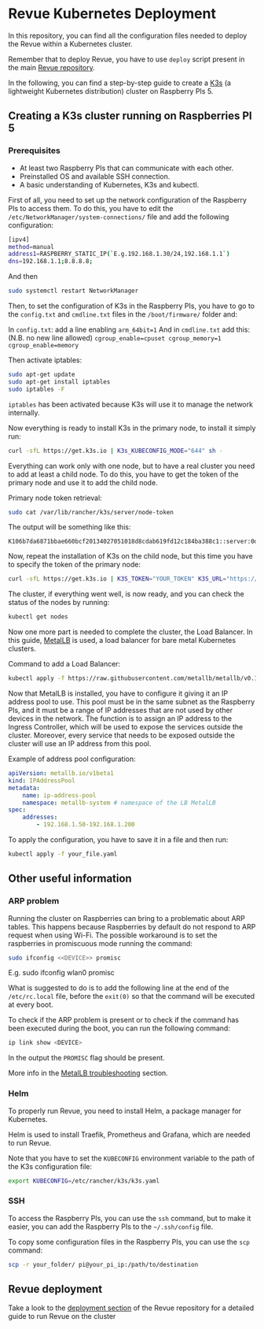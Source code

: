 # Revue Kubernetes Deployment

In this repository, you can find all the configuration files needed to deploy the Revue within a Kubernetes cluster.

Remember that to deploy Revue, you have to use `deploy` script present in the main [Revue repository](https://github.com/revue-org/revue).

In the following, you can find a step-by-step guide to create a [K3s](https://k3s.io/) (a lightweight Kubernetes distribution) cluster on Raspberry PIs 5.

## Creating a K3s cluster running on Raspberries PI 5

### Prerequisites

-   At least two Raspberry PIs that can communicate with each other.
-   Preinstalled OS and available SSH connection.
-   A basic understanding of Kubernetes, K3s and kubectl.

First of all, you need to set up the network configuration of the Raspberry PIs to access them.
To do this, you have to edit the `/etc/NetworkManager/system-connections/` file and add the following configuration:

```bash
[ipv4]
method=manual
address1=RASPBERRY_STATIC_IP(`E.g.192.168.1.30/24,192.168.1.1`)
dns=192.168.1.1;8.8.8.8;
```

And then

```bash
sudo systemctl restart NetworkManager
```

Then, to set the configuration of K3s in the Raspberry PIs,
you have to go to the `config.txt` and `cmdline.txt` files in the `/boot/firmware/` folder and:

In `config.txt`: add a line enabling `arm_64bit=1`
And in `cmdline.txt` add this: (N.B. no new line allowed)
`cgroup_enable=cpuset cgroup_memory=1 cgroup_enable=memory`

Then activate iptables:

```bash
sudo apt-get update
sudo apt-get install iptables
sudo iptables -F
```

`iptables` has been activated because K3s will use it to manage the network internally.

Now everything is ready to install K3s in the primary node, to install it simply run:

```bash
curl -sfL https://get.k3s.io | K3s_KUBECONFIG_MODE="644" sh -
```

Everything can work only with one node, but to have a real cluster you need to add at least a child node.
To do this, you have to get the token of the primary node and use it to add the child node.

Primary node token retrieval:

```bash
sudo cat /var/lib/rancher/k3s/server/node-token
```

The output will be something like this:

```
K106b7da6871bbae660bcf20134027051018d8cdab619fd12c184ba388c1::server:0d0ead5bedbcacc01a74878f1dcc597a
```

Now, repeat the installation of K3s on the child node, but this time you have to specify the token of the primary node:

```bash
curl -sfL https://get.k3s.io | K3S_TOKEN="YOUR_TOKEN" K3S_URL="https://YOUR_PRIMARY_NODE_STATIC_IP:6443" K3S_NODE_NAME="YOUR_CHILD_NODE_NAME" sh -
```

The cluster, if everything went well, is now ready, and you can check the status of the nodes by running:

```bash
kubectl get nodes
```

Now one more part is needed to complete the cluster, the Load Balancer.
In this guide, [MetalLB](https://metallb.universe.tf/) is used, a load balancer for bare metal Kubernetes clusters.

Command to add a Load Balancer:

```bash
kubectl apply -f https://raw.githubusercontent.com/metallb/metallb/v0.14.8/config/manifests/metallb-native.yaml
```

Now that MetalLB is installed, you have to configure it giving it an IP address pool to use.
This pool must be in the same subnet as the Raspberry PIs, and it must be a range of IP addresses that are not used by other devices in the network.
The function is to assign an IP address to the Ingress Controller, which will be used to expose the services outside the cluster.
Moreover, every service that needs to be exposed outside the cluster will use an IP address from this pool.

Example of address pool configuration:

```yaml
apiVersion: metallb.io/v1beta1
kind: IPAddressPool
metadata:
    name: ip-address-pool
    namespace: metallb-system # namespace of the LB MetalLB
spec:
    addresses:
        - 192.168.1.50-192.168.1.200
```

To apply the configuration, you have to save it in a file and then run:

```bash
kubectl apply -f your_file.yaml
```

## Other useful information

### ARP problem

Running the cluster on Raspberries can bring to a problematic about ARP tables.
This happens because Raspberries by default do not respond to ARP request when using Wi-Fi.
The possible workaround is to set the raspberries in promiscuous mode running the command:

```bash
sudo ifconfig <<DEVICE>> promisc
```
E.g. sudo ifconfig wlan0 promisc

What is suggested to do is to add the following line at the end of the `/etc/rc.local` file, before the `exit(0)` so that the command will be executed at every boot.

To check if the ARP problem is present or to check if the command has been executed during the boot, you can run the following command:

```bash
ip link show <DEVICE>
```
In the output the `PROMISC` flag should be present.

More info in the [MetalLB troubleshooting](https://metallb.io/troubleshooting/) section.

### Helm

To properly run Revue, you need to install Helm, a package manager for Kubernetes.

Helm is used to install Traefik, Prometheus and Grafana, which are needed to run Revue.

Note that you have to set the `KUBECONFIG` environment variable to the path of the K3s configuration file:

```bash
export KUBECONFIG=/etc/rancher/k3s/k3s.yaml
```

### SSH

To access the Raspberry PIs, you can use the `ssh` command,
but to make it easier, you can add the Raspberry PIs to the `~/.ssh/config` file.

To copy some configuration files in the Raspberry PIs, you can use the `scp` command:

```bash
scp -r your_folder/ pi@your_pi_ip:/path/to/destination
```

## Revue deployment

Take a look to the [deployment section](link-to-deployment-section) of the Revue repository for a detailed guide to run Revue on the cluster
